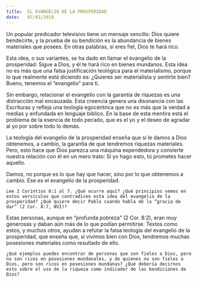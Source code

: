 ```yaml
---
title:  EL EVANGELIO DE LA PROSPERIDAD
date:   07/01/2018
---
```


Un popular predicador televisivo tiene un mensaje sencillo: Dios quiere bendecirte, y la prueba de su bendición es la abundancia de bienes materiales que posees. En otras palabras, si eres fiel, Dios te hará rico.

Esta idea, o sus variantes, se ha dado en llamar el evangelio de la prosperidad: Sigue a Dios, y él te hará rico en bienes mundanos. Esta idea no es más que una falsa justificación teológica para el materialismo, porque lo que realmente está diciendo es: ¿Quieres ser materialista y sentirte bien? Bueno, tenemos el “evangelio” para ti. 

Sin embargo, relacionar el evangelio con la garantía de riquezas es una distracción mal encauzada. Esta creencia genera una disonancia con las Escrituras y refleja una teología egocéntrica que no es más que la verdad a medias y enfundada en lenguaje bíblico. En la base de esta mentira está el problema de la esencia de todo pecado, que es el yo y el deseo de agradar al yo por sobre todo lo demás. 

La teología del evangelio de la prosperidad enseña que si le damos a Dios obtenemos, a cambio, la garantía de que tendremos riquezas materiales. Pero, esto hace que Dios parezca una máquina expendedora y convierte nuestra relación con él en un mero trato: Si yo hago esto, tú prometes hacer aquello. 

Damos, no porque es lo que hay que hacer, sino por lo que obtenemos a cambio. Ese es el evangelio de la prosperidad. 

`Lee 2 Corintios 8:1 al 7. ¿Qué ocurre aquí? ¿Qué principios vemos en estos versículos que contradicen esta idea del evangelio de la prosperidad? ¿Qué quiere decir Pablo cuando habla de la “gracia de dar” (2 Cor. 8:7, NVI)?`
 
Estas personas, aunque en “profunda pobreza” (2 Cor. 8:2), eran muy generosas y daban aún más de lo que podían permitirse. Textos como estos, y muchos otros, ayudan a refutar la falsa teología del evangelio de la prosperidad, que enseña que, si vivimos bien con Dios, tendremos muchas posesiones materiales como resultado de ello. 

`¿Qué ejemplos puedes encontrar de personas que son fieles a Dios, pero no son ricos en posesiones mundanales, y de quienes no son fieles a Dios, pero son ricos en posesiones mundanas? ¿Qué debería decirnos esto sobre el uso de la riqueza como indicador de las bendiciones de Dios?`